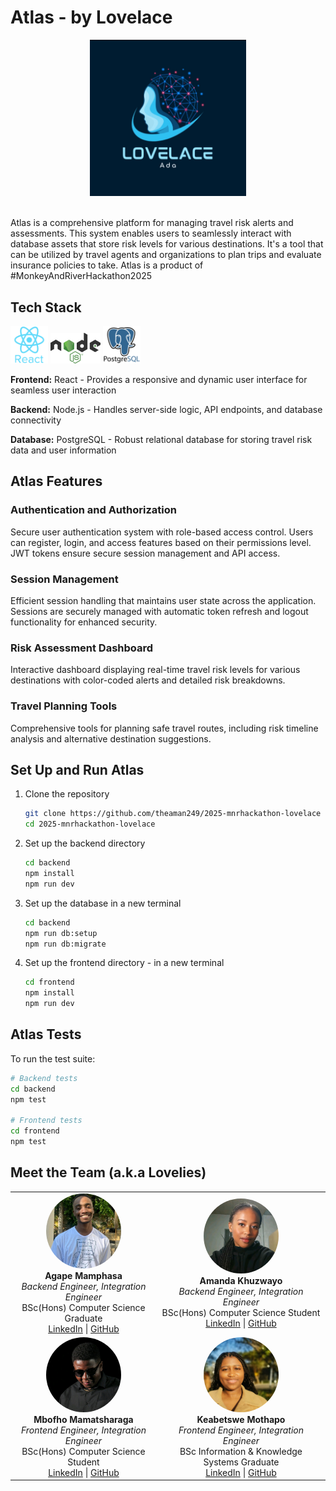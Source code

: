 # Atlas - by Lovelace

<div align="center">
  <img src="img/lovelace.jpg" width="250"><br><br>
</div>

Atlas is a comprehensive platform for managing travel risk alerts and assessments. This system enables users to seamlessly interact with database assets that store risk levels for various destinations. It's a tool that can be utilized by travel agents and organizations to plan trips and evaluate insurance policies to take. Atlas is a product of #MonkeyAndRiverHackathon2025

## Tech Stack

<img src="img/react-512.webp" width="60"> <img src="img/Node.js_logo.svg" width="80"> <img src="img/postgresql.png" width="60">

**Frontend:** React - Provides a responsive and dynamic user interface for seamless user interaction

**Backend:** Node.js - Handles server-side logic, API endpoints, and database connectivity

**Database:** PostgreSQL - Robust relational database for storing travel risk data and user information

## Atlas Features

### Authentication and Authorization
Secure user authentication system with role-based access control. Users can register, login, and access features based on their permissions level. JWT tokens ensure secure session management and API access.

### Session Management
Efficient session handling that maintains user state across the application. Sessions are securely managed with automatic token refresh and logout functionality for enhanced security.

### Risk Assessment Dashboard
Interactive dashboard displaying real-time travel risk levels for various destinations with color-coded alerts and detailed risk breakdowns.

### Travel Planning Tools
Comprehensive tools for planning safe travel routes, including risk timeline analysis and alternative destination suggestions.

## Set Up and Run Atlas

1. Clone the repository

    ```bash
    git clone https://github.com/theaman249/2025-mnrhackathon-lovelace
    cd 2025-mnrhackathon-lovelace
    ```

2. Set up the backend directory

    ```bash
    cd backend
    npm install
    npm run dev 
    ```

3. Set up the database in a new terminal

    ```bash
    cd backend
    npm run db:setup
    npm run db:migrate
    ```

4. Set up the frontend directory - in a new terminal

    ```bash
    cd frontend
    npm install
    npm run dev 
    ```

## Atlas Tests

To run the test suite:

```bash
# Backend tests
cd backend
npm test

# Frontend tests
cd frontend
npm test
```

## Meet the Team (a.k.a Lovelies)

| | |
|:---:|:---:|
| <img src="img/Agape.jpeg" width="120" style="border-radius: 50%"><br>**Agape Mamphasa**<br>*Backend Engineer, Integration Engineer*<br>BSc(Hons) Computer Science Graduate<br>[LinkedIn](https://www.linkedin.com/in/agape-mamphasa-92022a2a9/) \| [GitHub](https://github.com/theaman249) | <img src="img/amanda.jfif" width="120" style="border-radius: 50%"><br>**Amanda Khuzwayo**<br>*Backend Engineer, Integration Engineer*<br>BSc(Hons) Computer Science Student<br>[LinkedIn](https://www.linkedin.com/in/amanda-khuzwayo-894130135/) \| [GitHub](https://github.com/Amanda9805) |
| <img src="img/mbofho.jfif" width="120" style="border-radius: 50%"><br>**Mbofho Mamatsharaga**<br>*Frontend Engineer, Integration Engineer*<br>BSc(Hons) Computer Science Student<br>[LinkedIn](https://www.linkedin.com/in/mbofho-mamatsharaga-54992823b/) \| [GitHub](https://github.com/TheStoryOfChampion) | <img src="img/kea.jpg" width="120" style="border-radius: 50%"><br>**Keabetswe Mothapo**<br>*Frontend Engineer, Integration Engineer*<br>BSc Information & Knowledge Systems Graduate<br>[LinkedIn](https://www.linkedin.com/in/keabetswe-mothapo/) \| [GitHub](https://github.com/keamothapo) |
